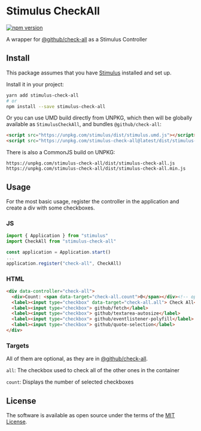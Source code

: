 # Stimulus CheckAll
[![npm version](https://badge.fury.io/js/stimulus-check-all.svg)](https://badge.fury.io/js/stimulus-check-all)

A wrapper for [@github/check-all] as a Stimulus Controller

## Install
This package assumes that you have [Stimulus](https://stimulusjs.org/handbook/installing) installed and set up.

Install it in your project:
```sh
yarn add stimulus-check-all
# or
npm install --save stimulus-check-all
```

Or you can use UMD build directly from UNPKG, which then will be globally available as `StimulusCheckAll`, and bundles `@github/check-all`:
```html
<script src="https://unpkg.com/stimulus/dist/stimulus.umd.js"></script> <!-- Stimulus need to be loaded globally -->
<script src="https://unpkg.com/stimulus-check-all@latest/dist/stimulus-check-all.umd.js"></script> <!-- or '/dist/stimulus-check-all.umd.min.js' -->
```

There is also a CommonJS build on UNPKG:
```
https://unpkg.com/stimulus-check-all/dist/stimulus-check-all.js
https://unpkg.com/stimulus-check-all/dist/stimulus-check-all.min.js
```

## Usage

For the most basic usage, register the controller in the application and create a div with some checkboxes.

### JS
```js
import { Application } from "stimulus"
import CheckAll from "stimulus-check-all"

const application = Application.start()
...
application.register("check-all", CheckAll)
```

### HTML
```html
<div data-controller="check-all">
  <div>Count: <span data-target="check-all.count">0</span></div><!-- optional -->
  <label><input type="checkbox" data-target="check-all.all"> Check All</label><!-- optional -->
  <label><input type="checkbox"> github/fetch</label>
  <label><input type="checkbox"> github/textarea-autosize</label>
  <label><input type="checkbox"> github/eventlistener-polyfill</label>
  <label><input type="checkbox"> github/quote-selection</label>
</div>
```

### Targets

All of them are optional, as they are in [@github/check-all].

`all`: The checkbox used to check all of the other ones in the container

`count`: Displays the number of selected checkboxes


## License

The software is available as open source under the terms of the [MIT License](https://opensource.org/licenses/MIT).

[@github/check-all]: https://github.com/github/check-all
